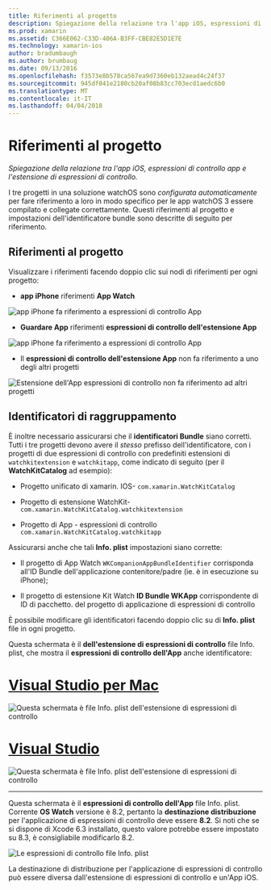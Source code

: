 ```yaml
---
title: Riferimenti al progetto
description: Spiegazione della relazione tra l'app iOS, espressioni di controllo app e l'estensione di espressioni di controllo.
ms.prod: xamarin
ms.assetid: C366E062-C33D-406A-B3FF-CBE82E5D1E7E
ms.technology: xamarin-ios
author: bradumbaugh
ms.author: brumbaug
ms.date: 09/13/2016
ms.openlocfilehash: f3573e8b578ca567ea9d7360eb132aead4c24f37
ms.sourcegitcommit: 945df041e2180cb20af08b83cc703ecd1aedc6b0
ms.translationtype: MT
ms.contentlocale: it-IT
ms.lasthandoff: 04/04/2018
---
```

# <a name="project-references"></a>Riferimenti al progetto

_Spiegazione della relazione tra l'app iOS, espressioni di controllo app e l'estensione di espressioni di controllo._

I tre progetti in una soluzione watchOS sono *configurata automaticamente* per fare riferimento a loro in modo specifico per le app watchOS 3 essere compilato e collegate correttamente. Questi riferimenti al progetto e impostazioni dell'identificatore bundle sono descritte di seguito per riferimento.

## <a name="project-references"></a>Riferimenti al progetto

Visualizzare i riferimenti facendo doppio clic sui nodi di riferimenti per ogni progetto:

- **app iPhone** riferimenti **App Watch**

![](project-references-images/catalog-reference1.png "app iPhone fa riferimento a espressioni di controllo App")

- **Guardare App** riferimenti **espressioni di controllo dell'estensione App**

![](project-references-images/catalog-reference2.png "app iPhone fa riferimento a espressioni di controllo App")


 - Il **espressioni di controllo dell'estensione App** non fa riferimento a uno degli altri progetti

![](project-references-images/catalog-reference3.png "Estensione dell'App espressioni di controllo non fa riferimento ad altri progetti")



## <a name="bundle-identifiers"></a>Identificatori di raggruppamento

È inoltre necessario assicurarsi che il **identificatori Bundle** siano corretti.
Tutti i tre progetti devono avere il *stesso* prefisso dell'identificatore, con i progetti di due espressioni di controllo con predefiniti estensioni di `watchkitextension` e `watchkitapp`, come indicato di seguito (per il **WatchKitCatalog** ad esempio):

 - Progetto unificato di xamarin. IOS- `com.xamarin.WatchKitCatalog`

 - Progetto di estensione WatchKit- `com.xamarin.WatchKitCatalog.watchkitextension`

 - Progetto di App - espressioni di controllo `com.xamarin.WatchKitCatalog.watchkitapp`

Assicurarsi anche che tali **Info. plist** impostazioni siano corrette:

 - Il progetto di App Watch `WKCompanionAppBundleIdentifier` corrisponda all'ID Bundle dell'applicazione contenitore/padre (ie. è in esecuzione su iPhone);

 - Il progetto di estensione Kit Watch **ID Bundle WKApp** corrispondente di ID di pacchetto. del progetto di applicazione di espressioni di controllo

È possibile modificare gli identificatori facendo doppio clic su di **Info. plist** file in ogni progetto.

Questa schermata è il **dell'estensione di espressioni di controllo** file Info. plist, che mostra il **espressioni di controllo dell'App** anche identificatore:

# <a name="visual-studio-for-mactabvsmac"></a>[Visual Studio per Mac](#tab/vsmac)
    
![](project-references-images/infoplist-extension.png "Questa schermata è file Info. plist dell'estensione di espressioni di controllo")

# <a name="visual-studiotabvswin"></a>[Visual Studio](#tab/vswin)
    
![](project-references-images/infoplist-extension-vs.png "Questa schermata è file Info. plist dell'estensione di espressioni di controllo")

-----

Questa schermata è il **espressioni di controllo dell'App** file Info. plist.
Corrente **OS Watch** versione è 8.2, pertanto la **destinazione distribuzione** per l'applicazione di espressioni di controllo deve essere **8.2**. Si noti che se si dispone di Xcode 6.3 installato, questo valore potrebbe essere impostato su 8.3, è consigliabile modificarlo 8.2.

![](project-references-images/infoplist-watchapp.png "Le espressioni di controllo file Info. plist")

La destinazione di distribuzione per l'applicazione di espressioni di controllo può essere diversa dall'estensione di espressioni di controllo e un'App iOS.

